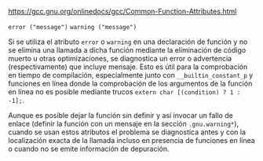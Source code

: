 https://gcc.gnu.org/onlinedocs/gcc/Common-Function-Attributes.html

`error ("message")`[](https://gcc.gnu.org/onlinedocs/gcc/Common-Function-Attributes.html#index-error-function-attribute)
`warning ("message")`

Si se utiliza el atributo `error` o `warning` en una declaración de función y no se elimina una llamada a dicha función mediante la eliminación de código muerto u otras optimizaciones, se diagnostica un error o advertencia (respectivamente) que incluye mensaje. Esto es útil para la comprobación en tiempo de compilación, especialmente junto con `__builtin_constant_p` y funciones en línea donde la comprobación de los argumentos de la función en línea no es posible mediante trucos `extern char [(condition) ? 1 : -1];`.

Aunque es posible dejar la función sin definir y así invocar un fallo de enlace (definir la función con un mensaje en la sección `.gnu.warning*`), cuando se usan estos atributos el problema se diagnostica antes y con la localización exacta de la llamada incluso en presencia de funciones en línea o cuando no se emite información de depuración.